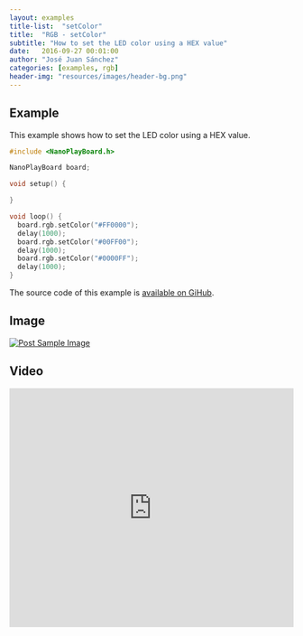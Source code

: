 ```yaml
---
layout: examples
title-list:  "setColor"
title:  "RGB - setColor"
subtitle: "How to set the LED color using a HEX value"
date:   2016-09-27 00:01:00
author: "José Juan Sánchez"
categories: [examples, rgb]
header-img: "resources/images/header-bg.png"
---
```


## Example
This example shows how to set the LED color using a HEX value.

```c++
#include <NanoPlayBoard.h>

NanoPlayBoard board;

void setup() {

}

void loop() {
  board.rgb.setColor("#FF0000");
  delay(1000);
  board.rgb.setColor("#00FF00");
  delay(1000);
  board.rgb.setColor("#0000FF");
  delay(1000);
}
```

The source code of this example is [available on GiHub][1].

## Image
<a href="#">
    <img class="img-responsive" src="{{ site.baseurl }}/resources/images/bluetooth_beach.jpg" alt="Post Sample Image">
</a>

## Video
<iframe width="100%" height="423" src="https://www.youtube.com/embed/NiuZJAB38TI" frameborder="0" allowfullscreen></iframe>

[1]: https://github.com/josejuansanchez/NanoPlayBoard-Arduino-Library/tree/master/examples